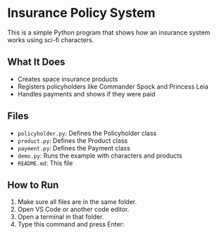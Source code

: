 # Insurance Policy System

This is a simple Python program that shows how an insurance system works using sci-fi characters.

## What It Does

- Creates space insurance products
- Registers policyholders like Commander Spock and Princess Leia
- Handles payments and shows if they were paid

## Files

- `policyholder.py`: Defines the Policyholder class
- `product.py`: Defines the Product class
- `payment.py`: Defines the Payment class
- `demo.py`: Runs the example with characters and products
- `README.md`: This file

## How to Run

1. Make sure all files are in the same folder.
2. Open VS Code or another code editor.
3. Open a terminal in that folder.
4. Type this command and press Enter:

